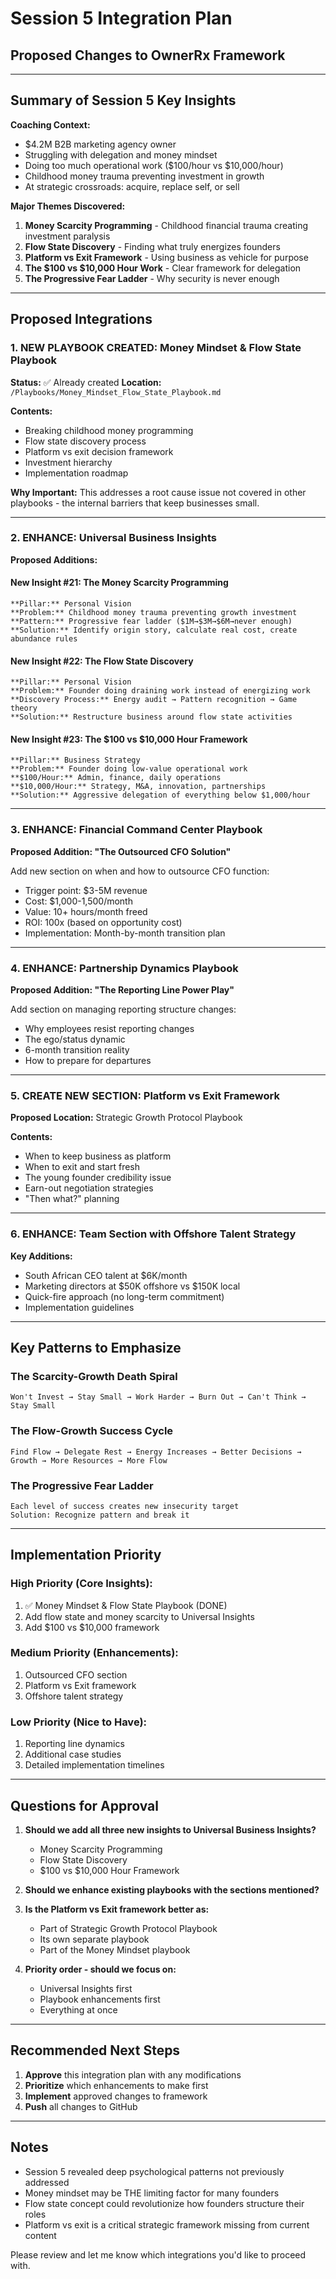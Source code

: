 # Session 5 Integration Plan
## Proposed Changes to OwnerRx Framework

---

## Summary of Session 5 Key Insights

**Coaching Context:**
- $4.2M B2B marketing agency owner
- Struggling with delegation and money mindset
- Doing too much operational work ($100/hour vs $10,000/hour)
- Childhood money trauma preventing investment in growth
- At strategic crossroads: acquire, replace self, or sell

**Major Themes Discovered:**
1. **Money Scarcity Programming** - Childhood financial trauma creating investment paralysis
2. **Flow State Discovery** - Finding what truly energizes founders
3. **Platform vs Exit Framework** - Using business as vehicle for purpose
4. **The $100 vs $10,000 Hour Work** - Clear framework for delegation
5. **The Progressive Fear Ladder** - Why security is never enough

---

## Proposed Integrations

### 1. NEW PLAYBOOK CREATED: Money Mindset & Flow State Playbook
**Status:** ✅ Already created
**Location:** `/Playbooks/Money_Mindset_Flow_State_Playbook.md`

**Contents:**
- Breaking childhood money programming
- Flow state discovery process
- Platform vs exit decision framework
- Investment hierarchy
- Implementation roadmap

**Why Important:** This addresses a root cause issue not covered in other playbooks - the internal barriers that keep businesses small.

---

### 2. ENHANCE: Universal Business Insights

**Proposed Additions:**

#### New Insight #21: The Money Scarcity Programming
```
**Pillar:** Personal Vision
**Problem:** Childhood money trauma preventing growth investment
**Pattern:** Progressive fear ladder ($1M→$3M→$6M→never enough)
**Solution:** Identify origin story, calculate real cost, create abundance rules
```

#### New Insight #22: The Flow State Discovery
```
**Pillar:** Personal Vision
**Problem:** Founder doing draining work instead of energizing work
**Discovery Process:** Energy audit → Pattern recognition → Game theory
**Solution:** Restructure business around flow state activities
```

#### New Insight #23: The $100 vs $10,000 Hour Framework
```
**Pillar:** Business Strategy
**Problem:** Founder doing low-value operational work
**$100/Hour:** Admin, finance, daily operations
**$10,000/Hour:** Strategy, M&A, innovation, partnerships
**Solution:** Aggressive delegation of everything below $1,000/hour
```

---

### 3. ENHANCE: Financial Command Center Playbook

**Proposed Addition: "The Outsourced CFO Solution"**

Add new section on when and how to outsource CFO function:
- Trigger point: $3-5M revenue
- Cost: $1,000-1,500/month
- Value: 10+ hours/month freed
- ROI: 100x (based on opportunity cost)
- Implementation: Month-by-month transition plan

---

### 4. ENHANCE: Partnership Dynamics Playbook

**Proposed Addition: "The Reporting Line Power Play"**

Add section on managing reporting structure changes:
- Why employees resist reporting changes
- The ego/status dynamic
- 6-month transition reality
- How to prepare for departures

---

### 5. CREATE NEW SECTION: Platform vs Exit Framework

**Proposed Location:** Strategic Growth Protocol Playbook

**Contents:**
- When to keep business as platform
- When to exit and start fresh
- The young founder credibility issue
- Earn-out negotiation strategies
- "Then what?" planning

---

### 6. ENHANCE: Team Section with Offshore Talent Strategy

**Key Additions:**
- South African CEO talent at $6K/month
- Marketing directors at $50K offshore vs $150K local
- Quick-fire approach (no long-term commitment)
- Implementation guidelines

---

## Key Patterns to Emphasize

### The Scarcity-Growth Death Spiral
```
Won't Invest → Stay Small → Work Harder → Burn Out → Can't Think → Stay Small
```

### The Flow-Growth Success Cycle
```
Find Flow → Delegate Rest → Energy Increases → Better Decisions → Growth → More Resources → More Flow
```

### The Progressive Fear Ladder
```
Each level of success creates new insecurity target
Solution: Recognize pattern and break it
```

---

## Implementation Priority

### High Priority (Core Insights):
1. ✅ Money Mindset & Flow State Playbook (DONE)
2. Add flow state and money scarcity to Universal Insights
3. Add $100 vs $10,000 framework

### Medium Priority (Enhancements):
1. Outsourced CFO section
2. Platform vs Exit framework
3. Offshore talent strategy

### Low Priority (Nice to Have):
1. Reporting line dynamics
2. Additional case studies
3. Detailed implementation timelines

---

## Questions for Approval

1. **Should we add all three new insights to Universal Business Insights?**
   - Money Scarcity Programming
   - Flow State Discovery
   - $100 vs $10,000 Hour Framework

2. **Should we enhance existing playbooks with the sections mentioned?**

3. **Is the Platform vs Exit framework better as:**
   - Part of Strategic Growth Protocol Playbook
   - Its own separate playbook
   - Part of the Money Mindset playbook

4. **Priority order - should we focus on:**
   - Universal Insights first
   - Playbook enhancements first
   - Everything at once

---

## Recommended Next Steps

1. **Approve** this integration plan with any modifications
2. **Prioritize** which enhancements to make first
3. **Implement** approved changes to framework
4. **Push** all changes to GitHub

---

## Notes

- Session 5 revealed deep psychological patterns not previously addressed
- Money mindset may be THE limiting factor for many founders
- Flow state concept could revolutionize how founders structure their roles
- Platform vs exit is a critical strategic framework missing from current content

Please review and let me know which integrations you'd like to proceed with.